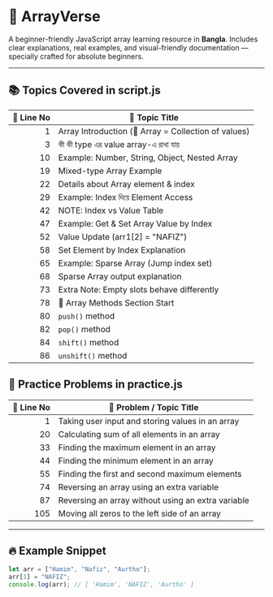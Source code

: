 # 🌌 ArrayVerse

A beginner-friendly JavaScript array learning resource in **Bangla**.
Includes clear explanations, real examples, and visual-friendly documentation — specially crafted for absolute beginners.

---

## 📚 Topics Covered in script.js

| 🔢 Line No | 🧠 Topic Title                                       |
| ---------: | ---------------------------------------------------- |
|          1 | Array Introduction (📘 Array = Collection of values) |
|          3 | কী কী type এর value array-এ রাখা যায়                 |
|         10 | Example: Number, String, Object, Nested Array        |
|         19 | Mixed-type Array Example                             |
|         22 | Details about Array element & index                  |
|         29 | Example: Index দিয়ে Element Access                   |
|         42 | NOTE: Index vs Value Table                           |
|         47 | Example: Get & Set Array Value by Index              |
|         52 | Value Update (arr1\[2] = "NAFIZ")                    |
|         58 | Set Element by Index Explanation                     |
|         65 | Example: Sparse Array (Jump index set)               |
|         68 | Sparse Array output explanation                      |
|         73 | Extra Note: Empty slots behave differently           |
|         78 | 📘 Array Methods Section Start                       |
|         80 | `push()` method                                      |
|         82 | `pop()` method                                       |
|         84 | `shift()` method                                     |
|         86 | `unshift()` method                                   |

## 📝 Practice Problems in practice.js

| 🔢 Line No | 🧠 Problem / Topic Title                           |
| ---------: | -------------------------------------------------- |
|          1 | Taking user input and storing values in an array   |
|         20 | Calculating sum of all elements in an array        |
|         33 | Finding the maximum element in an array            |
|         44 | Finding the minimum element in an array            |
|         55 | Finding the first and second maximum elements      |
|         74 | Reversing an array using an extra variable         |
|         87 | Reversing an array without using an extra variable |
|        105 | Moving all zeros to the left side of an array      |

---

## 🔥 Example Snippet

```js
let arr = ["Hamim", "Nafiz", "Aurtho"];
arr[1] = "NAFIZ";
console.log(arr); // [ 'Hamim', 'NAFIZ', 'Aurtho' ]
```
